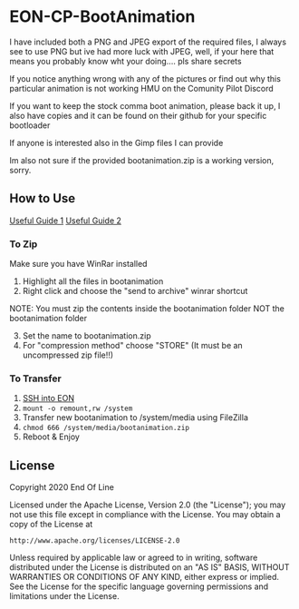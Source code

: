 # EON-CP-BootAnimation


I have included both a PNG and JPEG export of the required files, I always see to use PNG but ive had more luck with JPEG, well, if your here that means you probably know wht your doing.... pls share secrets

If you notice anything wrong with any of the pictures or find out why this particular animation is not working HMU on the Comunity Pilot Discord

If you want to keep the stock comma boot animation, please back it up, I also have copies and it can be found on their github for your specific bootloader

If anyone is interested also in the Gimp files I can provide


Im also not sure if the provided bootanimation.zip is a working version, sorry.


## How to Use
[Useful Guide 1](https://usmile.at/blog/how-to-customize-your-android-boot-animation)
[Useful Guide 2](https://android.googlesource.com/platform/frameworks/base/+/master/cmds/bootanimation/FORMAT.md)


### To Zip

Make sure you have WinRar installed
1. Highlight all the files in bootanimation
2. Right click and choose the "send to archive" winrar shortcut

NOTE: You must zip the contents inside the bootanimation folder NOT the bootanimation folder

3. Set the name to bootanimation.zip
4. For "compression method" choose "STORE" (It must be an uncompressed zip file!!)



### To Transfer
1. [SSH into EON](https://medium.com/@jfrux/comma-eon-getting-connected-with-ssh-3ed6136e4a75)
2. `mount -o remount,rw /system`
3. Transfer new bootanimation to /system/media using FileZilla
4. `chmod 666 /system/media/bootanimation.zip`
5. Reboot & Enjoy




## License
Copyright 2020 End Of Line

Licensed under the Apache License, Version 2.0 (the "License");
you may not use this file except in compliance with the License.
You may obtain a copy of the License at

    http://www.apache.org/licenses/LICENSE-2.0

Unless required by applicable law or agreed to in writing, software
distributed under the License is distributed on an "AS IS" BASIS,
WITHOUT WARRANTIES OR CONDITIONS OF ANY KIND, either express or implied.
See the License for the specific language governing permissions and
limitations under the License.
